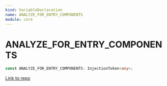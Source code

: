 ```yaml
---
kind: VariableDeclaration
name: ANALYZE_FOR_ENTRY_COMPONENTS
module: core
---
```


# ANALYZE_FOR_ENTRY_COMPONENTS

```ts
const ANALYZE_FOR_ENTRY_COMPONENTS: InjectionToken<any>;
```

[Link to repo](https://github.com/timdeschryver/angular/blob/master/packages/core/src/metadata/di.ts#L50-L50)
